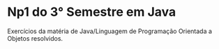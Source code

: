 # Np1 do 3° Semestre em Java 
 Exercícios da matéria de Java/Linguagem de Programação Orientada a Objetos resolvidos.

